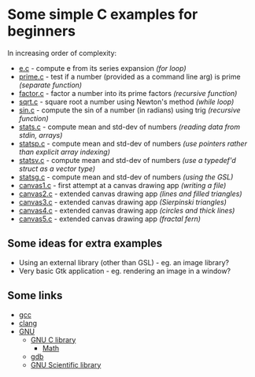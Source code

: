 # Some simple C examples for beginners

In increasing order of complexity:

* [e.c](e.c) - compute e from its series expansion *(for loop)*
* [prime.c](prime.c) - test if a number (provided as a command line arg) is prime *(separate function)*
* [factor.c](factor.c) - factor a number into its prime factors *(recursive function)*
* [sqrt.c](sqrt.c) - square root a number using Newton's method *(while loop)*
* [sin.c](sin.c) - compute the sin of a number (in radians) using trig *(recursive function)*
* [stats.c](stats.c) - compute mean and std-dev of numbers *(reading data from stdin, arrays)*
* [statsp.c](statsp.c) - compute mean and std-dev of numbers *(use pointers rather than explicit array indexing)*
* [statsv.c](statsv.c) - compute mean and std-dev of numbers *(use a typedef'd struct as a vector type)*
* [statsg.c](statsg.c) - compute mean and std-dev of numbers *(using the GSL)*
* [canvas1.c](canvas1.c) - first attempt at a canvas drawing app *(writing a file)*
* [canvas2.c](canvas2.c) - extended canvas drawing app *(lines and filled triangles)*
* [canvas3.c](canvas3.c) - extended canvas drawing app *(Sierpinski triangles)*
* [canvas4.c](canvas4.c) - extended canvas drawing app *(circles and thick lines)*
* [canvas5.c](canvas5.c) - extended canvas drawing app *(fractal fern)*


## Some ideas for extra examples

* Using an external library (other than GSL) - eg. an image library?
* Very basic Gtk application - eg. rendering an image in a window?

## Some links

* [gcc](https://gcc.gnu.org/)
* [clang](https://clang.llvm.org/)
* [GNU](https://directory.fsf.org/wiki/GNU)
    * [GNU C library](https://www.gnu.org/software/libc/manual/html_node/index.html)
	    * [Math](https://www.gnu.org/software/libc/manual/html_node/Mathematics.html)
    * [gdb](https://sourceware.org/gdb/current/onlinedocs/gdb.html/)
    * [GNU Scientific library](https://www.gnu.org/software/gsl/doc/html/index.html)

